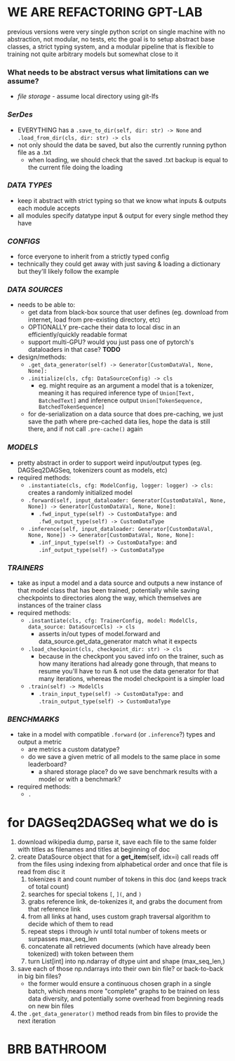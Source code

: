 # WE ARE REFACTORING GPT-LAB
previous versions were very single python script on single machine with no abstraction, not modular, no tests, etc
the goal is to setup abstract base classes, a strict typing system, and a modular pipeline that is flexible to training not quite arbitrary models but somewhat close to it

### What needs to be abstract versus what limitations can we assume?
- *file storage* - assume local directory using git-lfs
### *SerDes*
- EVERYTHING has a `.save_to_dir(self, dir: str) -> None` and `.load_from_dir(cls, dir: str) -> cls`
- not only should the data be saved, but also the currently running python file as a .txt
    - when loading, we should check that the saved .txt backup is equal to the current file doing the loading
### *DATA TYPES* 
- keep it abstract with strict typing so that we know what inputs & outputs each module accepts
- all modules specify datatype input & output for every single method they have
### *CONFIGS*
- force everyone to inherit from a strictly typed config
- technically they could get away with just saving & loading a dictionary but they'll likely follow the example
### *DATA SOURCES*
- needs to be able to:
    - get data from black-box source that user defines (eg. download from internet, load from pre-existing directory, etc)
    - OPTIONALLY pre-cache their data to local disc in an efficiently/quickly readable format
    - support multi-GPU? would you just pass one of pytorch's dataloaders in that case? **TODO**
- design/methods:
    - `.get_data_generator(self) -> Generator[CustomDataVal, None, None]:`
    - `.initialize(cls, cfg: DataSourceConfig) -> cls` 
        - eg. might require as an argument a model that is a tokenizer, meaning it has required inference type of
        `Union[Text, BatchedText]` and inference output `Union[TokenSequence, BatchedTokenSequence]`
    - for de-serialization on a data source that does pre-caching, we just save the path where pre-cached data lies, hope the data is still there, and if not call `.pre-cache()` again
### *MODELS*
- pretty abstract in order to support weird input/output types (eg. DAGSeq2DAGSeq, tokenizers count as models, etc)
- required methods: 
    - `.instantiate(cls, cfg: ModelConfig, logger: logger) -> cls:` creates a randomly initialized model
    - `.forward(self, input_dataloader: Generator[CustomDataVal, None, None]) -> Generator[CustomDataVal, None, None]:`
        - `.fwd_input_type(self) -> CustomDataType:` and `.fwd_output_type(self) -> CustomDataType`
    - `.inference(self, input_dataloader: Generator[CustomDataVal, None, None]) -> Generator[CustomDataVal, None, None]:`
        - `.inf_input_type(self) -> CustomDataType:` and `.inf_output_type(self) -> CustomDataType`
### *TRAINERS*
- take as input a model and a data source and outputs a new instance of that model class that has been trained, potentially while saving checkpoints to directories along the way, which themselves are instances of the trainer class
- required methods:
    - `.instantiate(cls, cfg: TrainerConfig, model: ModelCls, data_source: DataSourceCls) -> cls`
        - asserts in/out types of model.forward and data_source.get_data_generator match what it expects
    - `.load_checkpoint(cls, checkpoint_dir: str) -> cls`
        - because in the checkpont you saved info on the trainer, such as how many iterations had already gone through, that means to resume you'll have to run & not use the data generator for that many iterations, whereas the model checkpoint is a simpler load
    - `.train(self) -> ModelCls`
        - `.train_input_type(self) -> CustomDataType:` and `.train_output_type(self) -> CustomDataType`  
### *BENCHMARKS* 
- take in a model with compatible `.forward` (or `.inference`?) types and output a metric
    - are metrics a custom datatype? 
    - do we save a given metric of all models to the same place in some leaderboard?
        - a shared storage place? do we save benchmark results with a model or with a benchmark?
- required methods:
    - `.`


# for DAGSeq2DAGSeq what we do is
1. download wikipedia dump, parse it, save each file to the same folder with titles as filenames and titles at beginning of doc
2. create DataSource object that for a __get_item__(self, idx=i) call reads off from the files using indexing from alphabetical order and once that file is read from disc it 
    1. tokenizes it and count number of tokens in this doc (and keeps track of total count)
    2. searches for special tokens `[`, `](`, and `)`
    3. grabs reference link, de-tokenizes it, and grabs the document from that reference link
    4. from all links at hand, uses custom graph traversal algorithm to decide which of them to read
    5. repeat steps i through iv until total number of tokens meets or surpasses max_seq_len
    6. concatenate all retrieved documents (which have already been tokenized) with <endoftext> token between them
    7. turn List[int] into np.ndarray of dtype uint and shape (max_seq_len,)
3. save each of those np.ndarrays into their own bin file? or back-to-back in big bin files? 
    - the former would ensure a continuous chosen graph in a single batch, which means more "complete" graphs to be trained on less data diversity, and potentially some overhead from beginning reads on new bin files
4. the `.get_data_generator()` method reads from bin files to provide the next iteration





























#
#
#
#
#
#

##

#
#
#
#
#
#

#
#
#
#

#
#
#
#
#

#
#
#
#

# BRB BATHROOM
